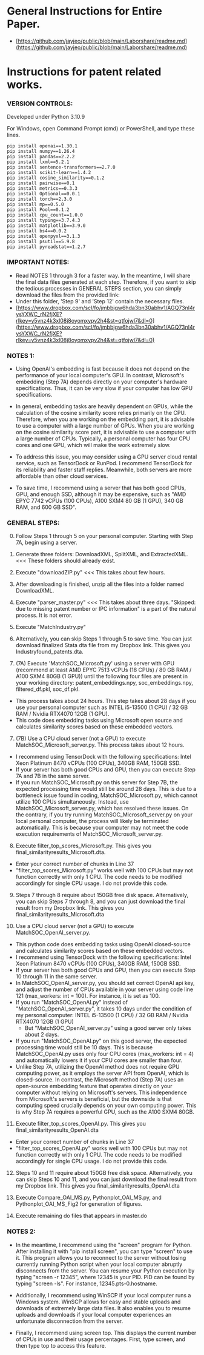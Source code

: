 # General Instructions for Entire Paper.
  * [https://github.com/jayjeo/public/blob/main/Laborshare/readme.md](https://github.com/jayjeo/public/blob/main/Laborshare/readme.md)

# Instructions for patent related works. 

### VERSION CONTROLS:
Developed under Python 3.10.9

For Windows, open Command Prompt (cmd) or PowerShell, and type these lines. 
```
pip install openai==1.30.1
pip install numpy==1.26.4
pip install pandas==2.2.2
pip install lxml==5.2.1
pip install sentence-transformers==2.7.0
pip install scikit-learn==1.4.2
pip install cosine_similarity==0.1.2
pip install pairwise==0.1
pip install metrics==0.3.3
pip install Optional==0.0.1
pip install torch==2.3.0
pip install mp==0.5.0
pip install Pool==0.1.2
pip install cpu_count==1.0.0
pip install typing==3.7.4.3
pip install matplotlib==3.9.0
pip install bs4==0.0.2
pip install openpyxl==3.1.3
pip install psutil==5.9.8
pip install pyreadstat==1.2.7
```

### IMPORTANT NOTES:
  * Read NOTES 1 through 3 for a faster way. In the meantime, I will share the final data files generated at each step. Therefore, if you want to skip the tedious processes in GENERAL STEPS section, you can simply download the files from the provided link: 
  * Under this folder, 'Step 9' and 'Step 12' contain the necessary files.
  * [https://www.dropbox.com/scl/fo/jmbbjgw6hda3bn30abhv1/AGQ73nI4rysYXWC_rN2fjXE?rlkey=y5vnz4k3xl08j8oyomxypv2h4&st=qtfojwl7&dl=0](https://www.dropbox.com/scl/fo/jmbbjgw6hda3bn30abhv1/AGQ73nI4rysYXWC_rN2fjXE?rlkey=y5vnz4k3xl08j8oyomxypv2h4&st=qtfojwl7&dl=0)

### NOTES 1:
  * Using OpenAI's embedding is fast because it does not depend on the performance of your local computer's GPU. In contrast, Microsoft's embedding (Step 7A) depends directly on your computer's hardware specifications. Thus, it can be very slow if your computer has low GPU specifications. 

  * In general, embedding tasks are heavily dependent on GPUs, while the calculation of the cosine similarity score relies primarily on the CPU. Therefore, when you are working on the embedding part, it is advisable to use a computer with a large number of GPUs. When you are working on the cosine similarity score part, it is advisable to use a computer with a large number of CPUs. Typically, a personal computer has four CPU cores and one GPU, which will make the work extremely slow.

  * To address this issue, you may consider using a GPU server cloud rental service, such as TensorDock or RunPod. I recommend TensorDock for its reliability and faster staff replies. Meanwhile, both servers are more affordable than other cloud services.

  * To save time, I recommend using a server that has both good CPUs, GPU, and enough SSD, although it may be expensive, such as "AMD EPYC 7742 vCPUs (100 CPUs), A100 SXM4 80 GB (1 GPU), 340 GB RAM, and 600 GB SSD". 

### GENERAL STEPS:
0) Follow Steps 1 through 5 on your personal computer. Starting with Step 7A, begin using a server.

1) Generate three folders: DownloadXML, SplitXML, and ExtractedXML.   <<< These folders should already exist. 

2) Execute "downloadZIP.py"    <<< This takes about few hours. 

3) After downloading is finished, unzip all the files into a folder named DownloadXML. 

4) Execute "parser_master.py"   <<< This takes about three days. 
"Skipped: due to missing patent number or IPC information" is a part of the natural process. It is not error.

5) Execute "MatchIndustry.py"

6) Alternatively, you can skip Steps 1 through 5 to save time. You can just download finalized Stata dta file from my Dropbox link. This gives you Industryfound_patents.dta.

7) (7A) Execute 'MatchSOC_Microsoft.py' using a server with GPU (recommend at least AMD EPYC 7513 vCPUs (18 CPUs) / 80 GB RAM / A100 SXM4 80GB (1 GPU)) until the following four files are present in your working directory: patent_embeddings.npy, soc_embeddings.npy, filtered_df.pkl, soc_df.pkl. 
  * This process takes about 24 hours. This step takes about 28 days if you use your personal computer such as INTEL i5-13500 (1 CPU) / 32 GB RAM / Nvidia RTX4070 12GB (1 GPU). 
  * This code does embedding tasks using Microsoft open source and calculates similarity scores based on these embedded vectors. 

7) (7B) Use a CPU cloud server (not a GPU) to execute MatchSOC_Microsoft_server.py. This process takes about 12 hours. 
  * I recommend using TensorDock with the following specifications: Intel Xeon Platinum 8470 vCPUs (100 CPUs), 340GB RAM, 150GB SSD. 
  * If your server has both good CPUs and GPU, then you can execute Step 7A and 7B in the same server. 
  * If you run MatchSOC_Microsoft.py on this server for Step 7B, the expected processing time would still be around 28 days. This is due to a bottleneck issue found in coding, MatchSOC_Microsoft.py, which cannot utilize 100 CPUs simultaneously. Instead, use MatchSOC_Microsoft_server.py, which has resolved these issues. On the contrary, if you try running MatchSOC_Microsoft_server.py on your local personal computer, the process will likely be terminated automatically. This is because your computer may not meet the code execution requirements of MatchSOC_Microsoft_server.py.

8) Execute filter_top_scores_Microsoft.py. This gives you final_similarityresults_Microsoft.dta. 
  * Enter your correct number of chunks in Line 37
  * "filter_top_scores_Microsoft.py" works well with 100 CPUs but may not function correctly with only 1 CPU. The code needs to be modified accordingly for single CPU usage. I do not provide this code. 

9) Steps 7 through 8 require about 150GB free disk space. Alternatively, you can skip Steps 7 through 8, and you can just download the final result from my Dropbox link. This gives you final_similarityresults_Microsoft.dta

10) Use a CPU cloud server (not a GPU) to execute MatchSOC_OpenAI_server.py. 
  * This python code does embedding tasks using OpenAI closed-source and calculates similarity scores based on these embedded vectors.
  * I recommend using TensorDock with the following specifications: Intel Xeon Platinum 8470 vCPUs (100 CPUs), 340GB RAM, 150GB SSD. 
  * If your server has both good CPUs and GPU, then you can execute Step 10 through 11 in the same server. 
  * In MatchSOC_OpenAI_server.py, you should set correct OpenAI api key, and adjust the number of CPUs available in your server using code line 121 (max_workers: int = 100). For instance, it is set as 100.
  * If you run "MatchSOC_OpenAI.py" instead of "MatchSOC_OpenAI_server.py", it takes 10 days under the condition of my personal computer: INTEL i5-13500 (1 CPU) / 32 GB RAM / Nvidia RTX4070 12GB (1 GPU)
    * But "MatchSOC_OpenAI_server.py" using a good server only takes about 2 days. 
  * If you run "MatchSOC_OpenAI.py" on this good server, the expected processing time would still be 10 days. This is because MatchSOC_OpenAI.py uses only four CPU cores (max_workers: int = 4) and automatically lowers it if your CPU cores are smaller than four.
  * Unlike Step 7A, utilizing the OpenAI method does not require GPU computing power, as it employs the server API from OpenAI, which is closed-source. In contrast, the Microsoft method (Step 7A) uses an open-source embedding feature that operates directly on your computer without relying on Microsoft's servers. This independence from Microsoft's servers is beneficial, but the downside is that computing speed crucially depends on your own computing power. This is why Step 7A requires a powerful GPU, such as the A100 SXM4 80GB. 

11) Execute filter_top_scores_OpenAI.py. This gives you final_similarityresults_OpenAI.dta
  * Enter your correct number of chunks in Line 37
  * "filter_top_scores_OpenAI.py" works well with 100 CPUs but may not function correctly with only 1 CPU. The code needs to be modified accordingly for single CPU usage. I do not provide this code.

12) Steps 10 and 11 require about 150GB free disk space. Alternatively, you can skip Steps 10 and 11, and you can just download the final result from my Dropbox link. This gives you final_similarityresults_OpenAI.dta

13) Execute Compare_OAI_MS.py, Pythonplot_OAI_MS.py, and Pythonplot_OAI_MS_Fig2 for generation of figures.

14) Execute remaining do files that appears in master.do

### NOTES 2:
  * In the meantime, I recommend using the "screen" program for Python. After installing it with "pip install screen", you can type "screen" to use it. This program allows you to reconnect to the server without losing currently running Python script when your local computer abruptly disconnects from the server. You can resume your Python execution by typing "screen -r 12345", where 12345 is your PID. PID can be found by typing "screen -ls". For instance, 12345.pts-0.hostname.

  * Additionally, I recommend using WinSCP if your local computer runs a Windows system. WinSCP allows for easy and stable uploads and downloads of extremely large data files. It also enables you to resume uploads and downloads if your local computer experiences an unfortunate disconnection from the server.

  * Finally, I recommend using screen top. This displays the current number of CPUs in use and their usage percentages. First, type screen, and then type top to access this feature.
